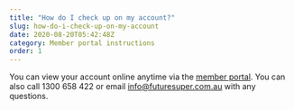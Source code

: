 ```yaml
---
title: "How do I check up on my account?"
slug: how-do-i-check-up-on-my-account
date: 2020-08-20T05:42:48Z
category: Member portal instructions
order: 1
---
```


You can view your account online anytime via the [member portal](https://portal.myfuturesuper.com.au/). You can also call 1300 658 422 or email [info@futuresuper.com.au](mailto:info@futuresuper.com.au) with any questions.
